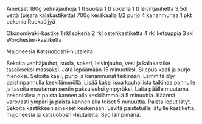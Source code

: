 Ainekset
180g vehnäjauhoja
1 tl suolaa
1 tl sokeria
1 tl leivinjauhetta
3,5dl vettä
(pisara kalakastiketta)
700g keräkaalia
1/2 purjo
4 kananmunaa
1 pkt pekonia
Ruokaöljyä

Okonomiyaki-kastike
1 rkl sokeria
2 rkl osterikastiketta
4 rkl ketsuppia
3 rkl Worchester-kastiketta

Majoneesia
Katsuoboshi-hiutaleita

Sekoita venhäjauhot, suola, sokeri, leivinjauho, vesi ja kalakastike tasaikseksi massaksi. Jätä lepäämään 15 minuutiksi. Silppua kaali ja purjo hienoksi.
Sekoita kaali, purjo ja kananmunat taikinaan. Lämmitä öljy paistinpannulla keskilämmöllä. 
Lisää kaksi isoa kauhallista taikinaa pannulle ja tasoita muutaman sentin paksuiseksi ympyräksi. 
Laita päälle muutama pekonisiivu ja paista kannen alla keskilämmöllä 5 minuuttia. Käännä varovasti ympäri ja paista kannen alla toiset 5 minuuttia. 
Paista loput lätyt.
Sekoita kastikkeen ainekset keskenään. Levitä paistetuille lätyille kastiketta, majoneesia ja katsuoboshi-hiutaleita. Syö lämpimänä.
